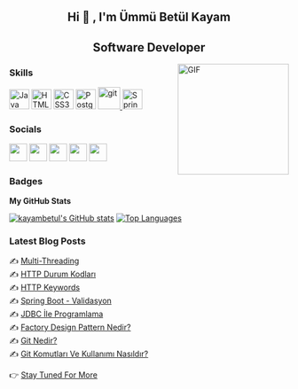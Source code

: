 <h2 align="center"> Hi 👋 , I'm Ümmü Betül Kayam <br/></h2> 


<h2 align="center"> Software Developer <br/></h2> 
<img align="right" alt="GIF" height="200px" src="https://media1.giphy.com/media/L1R1tvI9svkIWwpVYr/giphy.gif?cid=790b76117aed9764ba398012d97e255a8ec51c510d8667f6&rid=giphy.gif&ct=g" />

### Skills
<p align="left">
<a href="https://www.oracle.com/java/" target="_blank" rel="noreferrer"><img src="https://raw.githubusercontent.com/danielcranney/readme-generator/main/public/icons/skills/java-colored.svg" width="36" height="36" alt="Java" /></a>
<a href="https://developer.mozilla.org/en-US/docs/Glossary/HTML5" target="_blank" rel="noreferrer"><img src="https://raw.githubusercontent.com/danielcranney/readme-generator/main/public/icons/skills/html5-colored.svg" width="36" height="36" alt="HTML5" /></a>
<a href="https://www.w3.org/TR/CSS/#css" target="_blank" rel="noreferrer"><img src="https://raw.githubusercontent.com/danielcranney/readme-generator/main/public/icons/skills/css3-colored.svg" width="36" height="36" alt="CSS3" /></a>
<a href="https://www.postgresql.org/" target="_blank" rel="noreferrer"><img src="https://raw.githubusercontent.com/danielcranney/readme-generator/main/public/icons/skills/postgresql-colored.svg" width="36" height="36" alt="PostgreSQL" /></a>
 <a href="https://git-scm.com/" target="_blank" rel="noreferrer"> <img src="https://www.vectorlogo.zone/logos/git-scm/git-scm-icon.svg" alt="git" width="40" height="40"/> </a>
 <a href="https://spring.io/projects/spring-boot" target="_blank" rel="noreferrer"><img src="https://miro.medium.com/fit/c/294/294/1*R6jBaoIrvb49knSiTJ7lgA.png" width="36" height="36" alt="SpringBoot" /></a>
</p>


### Socials

<p align="left"> <a href="https://discord.com/users/BetülKayam#1736" target="_blank" rel="noreferrer"><img src="https://raw.githubusercontent.com/danielcranney/readme-generator/main/public/icons/socials/discord.svg" width="32" height="32" /></a> <a href="https://www.github.com/kayambetul" target="_blank" rel="noreferrer"><img src="https://raw.githubusercontent.com/danielcranney/readme-generator/main/public/icons/socials/github.svg" width="32" height="32" /></a> <a href="http://www.instagram.com/betullkayam" target="_blank" rel="noreferrer"><img src="https://raw.githubusercontent.com/danielcranney/readme-generator/main/public/icons/socials/instagram.svg" width="32" height="32" /></a> <a href="https://www.linkedin.com/in/ummubetulkayam" target="_blank" rel="noreferrer"><img src="https://raw.githubusercontent.com/danielcranney/readme-generator/main/public/icons/socials/linkedin.svg" width="32" height="32" /></a> <a href="http://www.medium.com/@betulkayam24" target="_blank" rel="noreferrer"><img src="https://raw.githubusercontent.com/danielcranney/readme-generator/main/public/icons/socials/medium.svg" width="32" height="32" /></a>
</p>


### Badges

<b>My GitHub Stats</b>

<a href="http://www.github.com/kayambetul"><img src="https://github-readme-stats.vercel.app/api?username=kayambetul&show_icons=true&hide=prs,issues,contribs&count_private=true&title_color=0891b2&text_color=ffffff&icon_color=0891b2&bg_color=000000&hide_border=true&show_icons=true" alt="kayambetul's GitHub stats" /></a>
 <a href="https://github.com/kayambetul" align="left"><img src="https://github-readme-stats.vercel.app/api/top-langs/?username=kayambetul&langs_count=10&title_color=0891b2&text_color=ffffff&icon_color=0891b2&bg_color=000000&hide_border=true&locale=en&custom_title=Top%20%Languages" alt="Top Languages" /></a>

<h3 align="left">Latest Blog Posts</h3>
✍️ <a href="https://medium.com/@betulkayam24/multi-threading-f3f02fb96ed6">Multi-Threading</a><br>
✍️ <a href="https://medium.com/@betulkayam24/http-durum-kodları-700b400f9e77">HTTP Durum Kodları</a><br>
✍️ <a href="https://medium.com/@betulkayam24/http-keywords-4bc8a7c1c16a">HTTP Keywords</a><br>
✍️ <a href="https://medium.com/@betulkayam24/spring-boot-validasyon-2bc4e6c59fc8"  style="max-width:100%;">Spring Boot - Validasyon</a><br>
✍️ <a href="https://medium.com/@betulkayam24/jdbc-i̇le-programlama-412bf9d55347"  style="max-width:100%;">JDBC İle Programlama</a> <br>
✍️ <a href="https://medium.com/@betulkayam24/factory-design-pattern-nedir-f3f5c6e98ad1"  style="max-width:100%;">Factory Design Pattern Nedir?</a> <br>
✍️ <a href="https://medium.com/@betulkayam24/git-nedir-c6a97caa4870"  style="max-width:100%;">Git Nedir?</a> <br>
✍️ <a href="https://medium.com/@betulkayam24/git-komutları-ve-kullanımı-nasıldır-61e2d4f86c7f"  style="max-width:100%;">Git Komutları Ve Kullanımı Nasıldır?</a><br>


👉️ <a href="https://medium.com/@kadirdemirell"  style="max-width:100%;">Stay Tuned For More</a>


